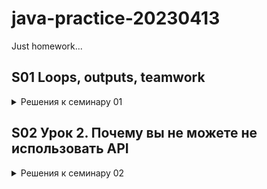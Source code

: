 # java-practice-20230413
Just homework...

## S01 Loops, outputs, teamwork
<details>
<summary> Решения к семинару 01
</summary>
<p> <a href ="https://github.com/zzergAtStage/java-practice-20230413/blob/213cbcb4ee1778215483bdba3a04b543a06b7799/src/main/java/com/gbjava/seminar01/HomeWorkS01.java" title="HWs01"> HWs01 </a></p>
</details>

## S02 Урок 2. Почему вы не можете не использовать API
<details>
<summary> Решения к семинару 02
</summary>
<p> <a href ="https://github.com/zzergAtStage/java-practice-20230413/blob/Seminar02/src/main/java/com/gbjava/seminar02/HomeWork02.java" title="HWs02"> HWs02 </a></p>
</details>
